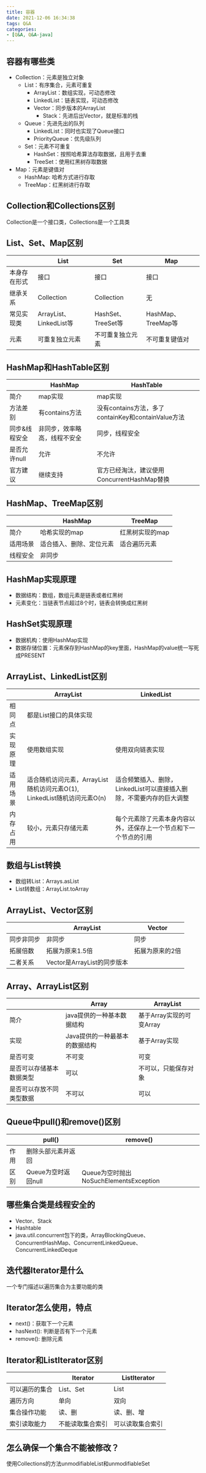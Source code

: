 ```yaml
---
title: 容器
date: 2021-12-06 16:34:38
tags: Q&A
categories:
- [Q&A, Q&A-java]
---
```


## 容器有哪些类
* Collection：元素是独立对象
  * List：有序集合，元素可重复
    * ArrayList：数组实现，可动态修改
    * LinkedList：链表实现，可动态修改
    * Vector：同步版本的ArrayList
      * Stack：先进后出Vector，就是标准的栈
  * Queue：先进先出的队列
    * LinkedList：同时也实现了Queue接口
    * PriorityQueue：优先级队列
  * Set：元素不可重复
    * HashSet：按照哈希算法存取数据，且用于去重
    * TreeSet：使用红黑树存取数据
* Map：元素是键值对
  * HashMap: 哈希方式进行存取
  * TreeMap：红黑树进行存取

## Collection和Collections区别
Collection是一个接口类，Collections是一个工具类

## List、Set、Map区别
||List|Set|Map|
|---|---|---|---|
|本身存在形式|接口|接口|接口|
|继承关系|Collection|Collection|无|
|常见实现类|ArrayList、LinkedList等|HashSet、TreeSet等|HashMap、TreeMap等|
|元素|可重复独立元素|不可重复独立元素|不可重复键值对|

## HashMap和HashTable区别
||HashMap|HashTable|
|---|---|---|
|简介|map实现|map实现|
|方法差别|有contains方法|没有contains方法，多了containKey和containValue方法|
|同步&线程安全|非同步，效率略高，线程不安全|同步，线程安全|
|是否允许null|允许|不允许|
|官方建议|继续支持|官方已经淘汰，建议使用ConcurrentHashMap替换|

## HashMap、TreeMap区别
||HashMap|TreeMap|
|---|---|---|
|简介|哈希实现的map|红黑树实现的map|
|适用场景|适合插入、删除、定位元素|适合遍历元素|
|线程安全|非同步|


## HashMap实现原理
* 数据结构：数组，数组元素是链表或者红黑树
* 元素变化：当链表节点超过8个时，链表会转换成红黑树

## HashSet实现原理
* 数据机构：使用HashMap实现
* 数据存储位置：元素保存到HashMap的key里面，HashMap的value统一写死成PRESENT

## ArrayList、LinkedList区别
||ArrayList|LinkedList|
|---|---|---|
|相同点|都是List接口的具体实现|
|实现原理|使用数组实现|使用双向链表实现|
|适用场景|适合随机访问元素，ArrayList随机访问元素O(1), LinkedList随机访问元素O(n)|适合频繁插入、删除，LinkedList可以直接插入删除，不需要内存的巨大调整|
|内存占用|较小，元素只存储元素|每个元素除了元素本身内容以外，还保存上一个节点和下一个节点的引用|

## 数组与List转换
* 数组转List：Arrays.asList
* List转数组：ArrayList.toArray

## ArrayList、Vector区别
||ArrayList|Vector|
|---|---|---|
|同步非同步|非同步|同步|
|拓展倍数|拓展为原来1.5倍|拓展为原来的2倍|
|二者关系|Vector是ArrayList的同步版本|

## Array、ArrayList区别
||Array|ArrayList|
|---|---|---|
|简介|java提供的一种基本数据结构|基于Array实现的可变Array|
|实现|Java提供的一种最基本的数据结构|基于Array实现|
|是否可变|不可变|可变|
|是否可以存储基本数据类型|可以|不可以，只能保存对象|
|是否可以存放不同类型数据|不可以|可以|

## Queue中pull()和remove()区别
||pull()|remove()|
|---|---|---|
|作用|删除头部元素并返回|
|区别|Queue为空时返回null|Queue为空时抛出NoSuchElementsException|

## 哪些集合类是线程安全的
* Vector、Stack
* Hashtable
* java.util.concurrent包下的类，ArrayBlockingQueue、ConcurrentHashMap、ConcurrentLinkedQueue、ConcurrentLinkedDeque

## 迭代器Iterator是什么
一个专门描述以遍历集合为主要功能的类

## Iterator怎么使用，特点
* next()：获取下一个元素
* hasNext(): 判断是否有下一个元素
* remove(): 删除元素

## Iterator和ListIterator区别
||Iterator|ListIterator
|---|---|---|
|可以遍历的集合|List、Set|List|
|遍历方向|单向|双向|
|集合操作功能|读、删|读、删、增|
|索引读取能力|不能读取集合索引|可以读取集合索引|

## 怎么确保一个集合不能被修改？
使用Collections的方法unmodifiableList和unmodifiableSet
